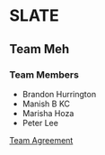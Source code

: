 # SLATE
## Team Meh
### Team Members
 * Brandon Hurrington
 * Manish B KC
 * Marisha Hoza
 * Peter Lee
 
[Team Agreement](docs/Team-Agreement.md)
